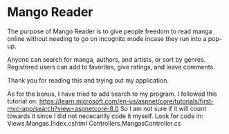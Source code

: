 ﻿# Mango Reader
The purpose of Mango Reader is to give people freedom to read manga online 
without needing to go on incognito mode incase they run into a pop-up. 

Anyone can search for manga, authors, and artists, or sort by genres. 
Registered users can add to favorites, give ratings, and leave comments.

Thank you for reading this and trying out my application.

As for the bonus, I have tried to add search to my program. I followed this tutorial on: 
https://learn.microsoft.com/en-us/aspnet/core/tutorials/first-mvc-app/search?view=aspnetcore-8.0
So I am not sure if it will count towards it since I did not nececarilly code it myself.
Look for code in:
Views.Mangas.Index.cshtml
Controllers.MangasController.cs
